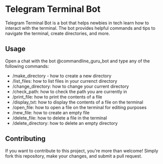# Telegram Terminal Bot

Telegram Terminal Bot is a bot that helps newbies in tech learn how to interact with the terminal. The bot provides helpful commands and tips to navigate the terminal, create directories, and more.

## Usage

Open a chat with the bot @commandline_guru_bot and type any of the following commands:

- /make_directory - how to create a new directory
- /list_files: how to list files in your currenct directory
- /change_directory: how to change your current directory
- /check_path: how to check the path you are currently in
- /print_file: how to print the contents of a file
- /display_txt: how to display the contents of a file on the terminal
- /open_file: how to open a file on the terminal for editing purposes
- /new_file: how to create an empty file
- /delete_file: how to delete a file in the terminal
- /delete_directory: how to delete an empty directory

## Contributing

If you want to contribute to this project, you're more than welcome! Simply fork this repository, make your changes, and submit a pull request.
